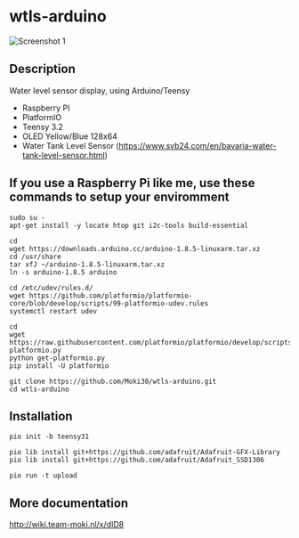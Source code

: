 # wtls-arduino

![Screenshot 1](http://wiki.team-moki.nl/pages/viewpage.action?pageId=16547956&preview=/16547956/16547971/5a4aec87-dc41-438b-8f20-5a96763cd1ed.jpg)

## Description

Water level sensor display, using Arduino/Teensy

- Raspberry PI
- PlatformIO
- Teensy 3.2
- OLED Yellow/Blue 128x64
- Water Tank Level Sensor (https://www.svb24.com/en/bavaria-water-tank-level-sensor.html)

## If you use a Raspberry Pi like me, use these commands to setup your enviromment
```console
sudo su -
apt-get install -y locate htop git i2c-tools build-essential

cd 
wget https://downloads.arduino.cc/arduino-1.8.5-linuxarm.tar.xz 
cd /usr/share 
tar xfJ ~/arduino-1.8.5-linuxarm.tar.xz 
ln -s arduino-1.8.5 arduino

cd /etc/udev/rules.d/ 
wget https://github.com/platformio/platformio-core/blob/develop/scripts/99-platformio-udev.rules 
systemctl restart udev 

cd 
wget https://raw.githubusercontent.com/platformio/platformio/develop/scripts/get-platformio.py 
python get-platformio.py
pip install -U platformio 

git clone https://github.com/Moki38/wtls-arduino.git
cd wtls-arduino
```

## Installation
```console
pio init -b teensy31

pio lib install git+https://github.com/adafruit/Adafruit-GFX-Library
pio lib install git+https://github.com/adafruit/Adafruit_SSD1306

pio run -t upload
```

## More documentation
http://wiki.team-moki.nl/x/dID8

